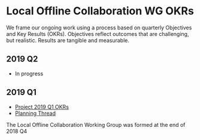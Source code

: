 # Local Offline Collaboration WG OKRs

We frame our ongoing work using a process based on quarterly Objectives and Key Results (OKRs). Objectives reflect outcomes that are challenging, but realistic. Results are tangible and measurable.

## 2019 Q2
- In progress

## 2019 Q1

- [Project 2019 Q1 OKRs](https://docs.google.com/spreadsheets/d/1BtOfd7s9oYO5iKsIorCpsm4QuQoIsoZzSz7GItE-9ys/edit#gid=427965902)
- [Planning Thread](https://github.com/ipfs/local-offline-collab/issues/5)

The Local Offline Collaboration Working Group was formed at the end of 2018 Q4
